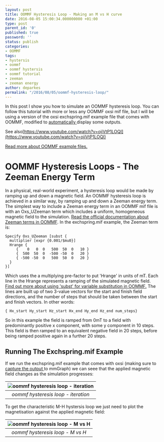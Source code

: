 ```yaml
---
layout: post
title: OOMMF Hysteresis Loop - Making an M vs H curve
date: 2016-08-05 15:00:34.000000000 +01:00
type: post
parent_id: '0'
published: true
password: ''
status: publish
categories:
- OOMMF
tags:
- hystersis
- oommf
- oommf hystersis
- oommf tutorial
- zeeman
- zeeman energy
author: deparkes
permalink: "/2016/08/05/oommf-hysteresis-loop/"
---
```

In this post I show you how to simulate an OOMMF hysteresis loop. You can follow this tutorial with more or less any OOMMF oxsi mif file, but I will be using a version of the oxsi exchspring.mif example file that comes with OOMMF, modified to <a href="{{site.baseurl}}/2015/02/05/oommf-automatic-output/">automatically </a>display some outputs.

See also[https://www.youtube.com/watch?v=ojiVtP1LOQI](https://www.youtube.com/watch?v=ojiVtP1LOQI)

<a href="{{site.baseurl}}/2014/05/27/oommf-tutorial-part-3-mif-examples/">Read more about OOMMF example files.</a>

<h1>OOMMF Hysteresis Loops - The Zeeman Energy Term</h1>
In a physical, real-world experiment, a hysteresis loop would be made by ramping up and down a magnetic field. An OOMMF hysteresis loop is achieved in a similar way, by ramping up and down a Zeeman energy term.
The simplest way to include a Zeeman energy term in an OOMMF mif file is with an Oxs_UZeeman term which includes a uniform, homogeneous magnetic field to the simulation.
<a href="https://math.nist.gov/oommf/doc/userguide12a6/userguide/Standard_Oxs_Ext_Child_Clas.html#UZ">Read the official documentation about Zeeman terms in OOMMF</a>.
In the exchspring.mif example, the Zeeman term is:

```tcltk
Specify Oxs_UZeeman [subst {
  multiplier [expr {0.001/$mu0}]
  Hrange {
     {    0   0  0   500  50  0   10 }
     {  500  50  0  -500 -50  0   20 }
     { -500 -50  0   500  50  0   20 }
  }
}]
```

Which uses the a multiplying pre-factor to put 'Hrange' in units of mT. Each line in the Hrange represents a ramping of the simulated magnetic field.
<a href="{{site.baseurl}}/2014/10/16/oommf-tutorial-part-5-oommf-tips/">Find out more about using 'subst' for variable substitution in OOMMF.</a>
The lines are built up of two 3-value vectors for the start and finish field directions, and the number of steps that should be taken between the start and finish vectors. In other words:

```tcltk
{ Hx_start Hy_start Hz_start Hx_end Hy_end Hz_end num_steps}
```

So in this example the field is ramped from 0mT to a field with predominantly positive x component, with some y component in 10 steps. This field is then ramped to an equivalent negative field in 20 steps, before being ramped positive again in a further 20 steps.
<h2>Running The Exchspring.mif Example</h2>
If we run the exchspring.mif example that comes with oxsi (making sure to <a href="{{site.baseurl}}/2014/10/28/oommf-tutorial-part-6-oommf-scripting-python/">capture the output </a>to mmGraph) we can seee that the applied magnetic field changes as the simulation progresses:

| ![oommf hysteresis loop - iteration]({{site.baseurl}}/assets/2016/08/2016-07-30-181542_501x517_scrot.png) |
|:--:|
| *oommf hysteresis loop - iteration* |

To get the characteristic M-H hystersis loop we just need to plot the magnetisation against the applied magnetic field:

| ![oommf hysteresis loop - M vs H]({{site.baseurl}}/assets/2016/08/2016-07-30-182350_501x517_scrot.png) |
|:--:|
| *oommf hysteresis loop - M vs H* |
